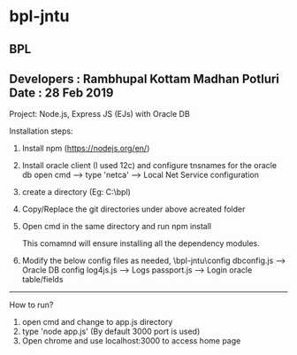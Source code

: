 # bpl-jntu
BPL
--------------------------------------------------------------
Developers  : 	Rambhupal Kottam
		Madhan Potluri
Date	    :	28 Feb 2019			
--------------------------------------------------------------

Project: 
	Node.js, Express JS (EJs) with Oracle DB

Installation steps:

1. Install npm (https://nodejs.org/en/)
2. Install oracle client (I used 12c) and configure tnsnames for the oracle db
	open cmd --> type 'netca' --> Local Net Service configuration
2. create a directory (Eg: C:\bpl)
	
3. Copy/Replace the git directories under above acreated folder 

4. Open cmd in the same directory and run npm install

	This comamnd will ensure installing all the dependency modules.
5. 	Modify the below config files as needed,
	\bpl-jntu\config
		dbconfig.js --> Oracle DB config
		log4js.js   --> Logs
		passport.js --> Login oracle table/fields
		
--------------------------------------------------------------------
How to run?

1. open cmd and change to app.js directory
2. type 'node app.js' (By default 3000 port is used)
3. Open chrome and use localhost:3000 to access home page
		
	
	

